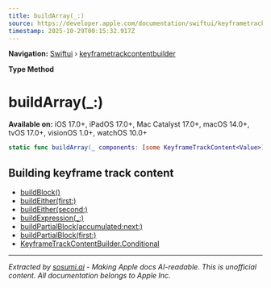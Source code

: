 ```yaml
---
title: buildArray(_:)
source: https://developer.apple.com/documentation/swiftui/keyframetrackcontentbuilder/buildarray(_:)
timestamp: 2025-10-29T00:15:32.917Z
---
```


**Navigation:** [Swiftui](/documentation/swiftui) › [keyframetrackcontentbuilder](/documentation/swiftui/keyframetrackcontentbuilder)

**Type Method**

# buildArray(_:)

**Available on:** iOS 17.0+, iPadOS 17.0+, Mac Catalyst 17.0+, macOS 14.0+, tvOS 17.0+, visionOS 1.0+, watchOS 10.0+

```swift
static func buildArray(_ components: [some KeyframeTrackContent<Value>]) -> some KeyframeTrackContent<Value>
```

## Building keyframe track content

- [buildBlock()](/documentation/swiftui/keyframetrackcontentbuilder/buildblock())
- [buildEither(first:)](/documentation/swiftui/keyframetrackcontentbuilder/buildeither(first:))
- [buildEither(second:)](/documentation/swiftui/keyframetrackcontentbuilder/buildeither(second:))
- [buildExpression(_:)](/documentation/swiftui/keyframetrackcontentbuilder/buildexpression(_:))
- [buildPartialBlock(accumulated:next:)](/documentation/swiftui/keyframetrackcontentbuilder/buildpartialblock(accumulated:next:))
- [buildPartialBlock(first:)](/documentation/swiftui/keyframetrackcontentbuilder/buildpartialblock(first:))
- [KeyframeTrackContentBuilder.Conditional](/documentation/swiftui/keyframetrackcontentbuilder/conditional)

---

*Extracted by [sosumi.ai](https://sosumi.ai) - Making Apple docs AI-readable.*
*This is unofficial content. All documentation belongs to Apple Inc.*
